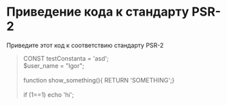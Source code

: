 # Приведение кода к стандарту PSR-2

Приведите этот код к соответствию стандарту PSR-2

> CONST testConstanta = 'asd'; <br>
> $user_name = "Igor"; <br><br>
> function show_something(){ RETURN 'SOMETHING';}<br><br>
> if (1==1) echo 'hi';<br>
